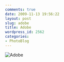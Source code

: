 ```yaml
---
comments: true
date: 2009-11-13 19:56:22
layout: post
slug: adobe
title: Adobe
wordpress_id: 2562
categories:
- PhotoBlog
---
```


![Adobe](http://ryanfitzer.com/main/wp-content/uploads/2009/11/photoblog-9.jpg)
